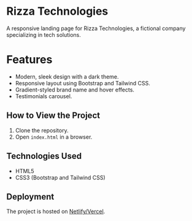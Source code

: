 # Rizza Technologies

A responsive landing page for Rizza Technologies, a fictional company specializing in tech solutions.

# Features
- Modern, sleek design with a dark theme.
- Responsive layout using Bootstrap and Tailwind CSS.
- Gradient-styled brand name and hover effects.
- Testimonials carousel.

## How to View the Project
1. Clone the repository.
2. Open `index.html` in a browser.

## Technologies Used
- HTML5
- CSS3 (Bootstrap and Tailwind CSS)

## Deployment
The project is hosted on [Netlify/Vercel](https://example.com).
